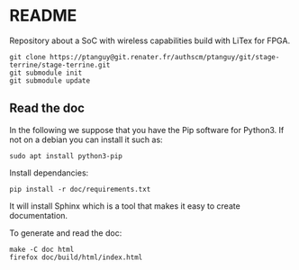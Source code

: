 # README

Repository about a SoC with wireless capabilities build with LiTex for FPGA.

```
git clone https://ptanguy@git.renater.fr/authscm/ptanguy/git/stage-terrine/stage-terrine.git
git submodule init
git submodule update
```

## Read the doc

In the following we suppose that you have the Pip software for Python3.
If not on a debian you can install it such as:

```
sudo apt install python3-pip
```

Install dependancies:

```
pip install -r doc/requirements.txt
```

It will install Sphinx which is a tool that makes it easy to create
documentation.

To generate and read the doc:

```
make -C doc html
firefox doc/build/html/index.html
```

